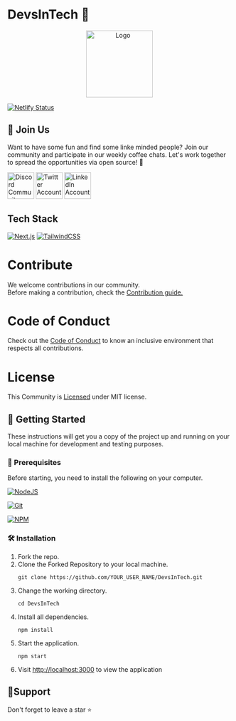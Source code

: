 # DevsInTech 🚀

<p align="center"><a href="/"><img src="https://user-images.githubusercontent.com/76242769/233774732-447713dd-db8d-4c95-9c66-827ef84cbcf8.png" title="Logo" alt="Logo" height="150px"/></a></p>

[![Netlify Status](https://api.netlify.com/api/v1/badges/5d47c2fd-0dc1-4af2-ba5a-8519bf5ec74d/deploy-status)](https://app.netlify.com/sites/devsintech/deploys)

## 👋 Join Us

Want to have some fun and find some linke minded people? Join our community and participate in our weekly coffee chats. Let's work together to spread the opportunities via open source! 🚀

<a href="https://discord.com/invite/g7FmxB9uZp"><img src="https://img.icons8.com/color/2x/discord--v2.png" title="Discord" alt="Discord Community" height="60px"></img></a>
<a href="https://twitter.com/devs_in_tech"><img src="https://img.icons8.com/fluency/2x/twitter.png" title="Twitter" alt="Twitter Account" height="60px"></img></a>
<a href="https://www.linkedin.com/company/devsintech-community/mycompany/"><img src="https://img.icons8.com/fluency/2x/linkedin.png" title="LinkedIn" alt="LinkedIn Account" height="60px"></img></a>

## Tech Stack

[![Next.js](https://img.shields.io/badge/next.js-%2320232a.svg?style=for-the-badge&logo=next.js&logoColor=%2361DAFB)](https://nextjs.org/)
[![TailwindCSS](https://img.shields.io/badge/Tailwind_CSS-%23326ce9.svg?style=for-the-badge&logo=tailwindcss&logoColor=white)](https://tailwindcss.com/)

# Contribute

We welcome contributions in our community.<br>
Before making a contribution, check the <a href="https://github.com/devs-in-tech/DevsInTech/main/CONTRIBUTING.md">Contribution guide.</a>

# Code of Conduct

Check out the <a href="https://github.com/devs-in-tech/DevsInTech/main/CODE_OF_CONDUCT.md">Code of Conduct</a> to know an inclusive environment that respects all contributions.

# License

This Community is <a href="https://github.com/devs-in-tech/DevsInTech/blob/main/LICENSE">Licensed</a> under MIT license.

## 🚀 Getting Started

These instructions will get you a copy of the project up and running on your local machine for development and testing purposes.

### 🧾 Prerequisites

Before starting, you need to install the following on your computer.

[![NodeJS](https://img.shields.io/badge/node.js-6DA55F?style=for-the-badge&logo=node.js&logoColor=white)](https://nodejs.org/en/download/)

[![Git](https://img.shields.io/badge/git-%23F05033.svg?style=for-the-badge&logo=git&logoColor=white)](https://git-scm.com/downloads)

[![NPM](https://img.shields.io/badge/NPM-%23326ce9.svg?style=for-the-badge&logo=npm&logoColor=white)](https://www.npmjs.com/)

### 🛠️ Installation

1. Fork the repo.
2. Clone the Forked Repository to your local machine.
   ```
   git clone https://github.com/YOUR_USER_NAME/DevsInTech.git
   ```
3. Change the working directory.
   ```
   cd DevsInTech
   ```
4. Install all dependencies.
   ```
   npm install
   ```
5. Start the application.
   ```
   npm start
   ```
6. Visit [http://localhost:3000](http://localhost:3000) to view the application

## 🙏Support

Don't forget to leave a star ⭐️
